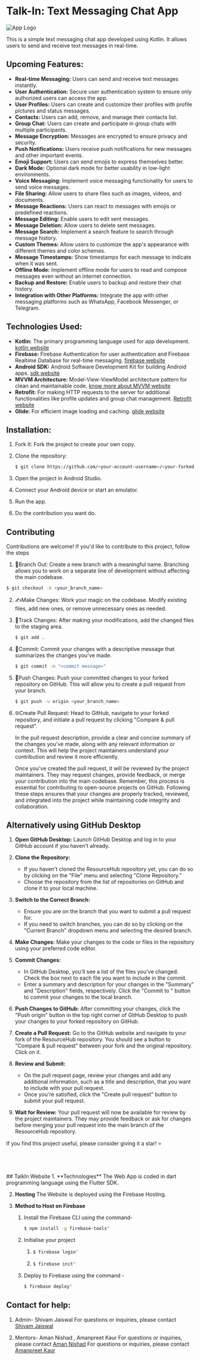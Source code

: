 # Talk-In: Text Messaging Chat App
   ![App Logo](https://media.licdn.com/dms/image/D4D0BAQEpT4N2-geGhw/company-logo_200_200/0/1688662723423?e=1723680000&v=beta&t=N_GRW7j75ddQzmfINVyqArWKv7mEMmoRS0wfW62iCq0)

This is a simple text messaging chat app developed using Kotlin. It allows users to send and receive text messages in real-time.

## Upcoming Features:

- **Real-time Messaging:** Users can send and receive text messages instantly.
- **User Authentication:** Secure user authentication system to ensure only authorized users can access the app.
- **User Profiles:** Users can create and customize their profiles with profile pictures and status messages.
- **Contacts:** Users can add, remove, and manage their contacts list.
- **Group Chat:** Users can create and participate in group chats with multiple participants.
- **Message Encryption:** Messages are encrypted to ensure privacy and security.
- **Push Notifications:** Users receive push notifications for new messages and other important events.
- **Emoji Support:** Users can send emojis to express themselves better.
- **Dark Mode:** Optional dark mode for better usability in low-light environments.
- **Voice Messaging:** Implement voice messaging functionality for users to send voice messages.
- **File Sharing:** Allow users to share files such as images, videos, and documents.
- **Message Reactions:** Users can react to messages with emojis or predefined reactions.
- **Message Editing:** Enable users to edit sent messages.
- **Message Deletion:** Allow users to delete sent messages.
- **Message Search:** Implement a search feature to search through message history.
- **Custom Themes:** Allow users to customize the app's appearance with different themes and color schemes.
- **Message Timestamps:** Show timestamps for each message to indicate when it was sent.
- **Offline Mode:** Implement offline mode for users to read and compose messages even without an internet connection.
- **Backup and Restore:** Enable users to backup and restore their chat history.
- **Integration with Other Platforms:** Integrate the app with other messaging platforms such as WhatsApp, Facebook Messenger, or Telegram.

## Technologies Used:

- **Kotlin:** The primary programming language used for app development.
   [kotlin website](https://kotlinlang.org/)
- **Firebase:** Firebase Authentication for user authentication and Firebase Realtime Database for real-time messaging.
   [firebase website](https://firebase.google.com/)
- **Android SDK:** Android Software Development Kit for building Android apps.
   [sdk website](https://developer.android.com/studio)
- **MVVM Architecture:** Model-View-ViewModel architecture pattern for clean and maintainable code.
   [know more about MVVM website](https://medium.com/@dheerubhadoria/android-mvvm-how-to-use-mvvm-in-android-example-7dec84a1fb73)
- **Retrofit:** For making HTTP requests to the server for additional functionalities like profile updates and group chat management.
   [Retrofit website](https://square.github.io/retrofit/)
- **Glide:** For efficient image loading and caching.
   [glide website](https://github.com/bumptech/glide)

## Installation:

1. Fork It: Fork the project to create your own copy.

2. Clone the repository:
   ```bash
   $ git clone https://github.com/<your-account-username>/<your-forked-project>.git
   ```

3. Open the project in Android Studio.

4. Connect your Android device or start an emulator.

5. Run the app.

6. Do the contribution you want do.

## Contributing

Contributions are welcome! If you'd like to contribute to this project, follow the steps
1. 🌿Branch Out: Create a new branch with a meaningful name. Branching allows you to work on a separate line of development without affecting the main codebase.
  ```bash
  $ git checkout -b <your_branch_name>
  ```
2. ✍️Make Changes: Work your magic on the codebase. Modify existing files, add new ones, or remove unnecessary ones as needed.
3. 📁Track Changes: After making your modifications, add the changed files to the staging area.
   ```bash
   $ git add .
   ```
4. 🚚Commit: Commit your changes with a descriptive message that summarizes the changes you've made.
   ```bash
   $ git commit -m "<commit message>"
   ```
5. 🚀Push Changes: Push your committed changes to your forked repository on GitHub. This will allow you to create a pull request from your branch.
   ```bash
   $ git push -u origin <your_branch_name>
   ```
6. 🌐Create Pull Request: Head to GitHub, navigate to your forked repository, and initiate a pull request by clicking "Compare & pull request".
   
   In the pull request description, provide a clear and concise summary of the changes you've made, along with any relevant information or context. This will help the project maintainers understand your 
   contribution and review it more efficiently.
   
   Once you've created the pull request, it will be reviewed by the project maintainers. They may request changes, provide feedback, or merge your contribution into the main codebase.
   Remember, this process is essential for contributing to open-source projects on GitHub. Following these steps ensures that your changes are properly tracked, reviewed, and integrated into the project while 
   maintaining code integrity and collaboration.

## Alternatively using GitHub Desktop 

1. **Open GitHub Desktop:**
    Launch GitHub Desktop and log in to your GitHub account if you haven't already.

2. **Clone the Repository:**
   - If you haven't cloned the ResourceHub repository yet, you can do so by clicking on the "File" menu and selecting "Clone Repository."
   - Choose the repository from the list of repositories on GitHub and clone it to your local machine.

3. **Switch to the Correct Branch:**
   - Ensure you are on the branch that you want to submit a pull request for.
   - If you need to switch branches, you can do so by clicking on the "Current Branch" dropdown menu and selecting the desired branch.

4. **Make Changes:**
   Make your changes to the code or files in the repository using your preferred code editor.

5. **Commit Changes:**
   - In GitHub Desktop, you'll see a list of the files you've changed. Check the box next to each file you want to include in the commit.
   - Enter a summary and description for your changes in the "Summary" and "Description" fields, respectively. Click the "Commit to <branch-name>" button to commit your changes to the local branch.

6. **Push Changes to GitHub:**
   After committing your changes, click the "Push origin" button in the top right corner of GitHub Desktop to push your changes to your forked repository on GitHub.

7. **Create a Pull Request:**
   Go to the GitHub website and navigate to your fork of the ResourceHub repository. You should see a button to "Compare & pull request" between your fork and the original repository. Click on it.

8. **Review and Submit:**
   - On the pull request page, review your changes and add any additional information, such as a title and description, that you want to include with your pull request.
   - Once you're satisfied, click the "Create pull request" button to submit your pull request.

9. **Wait for Review:**
    Your pull request will now be available for review by the project maintainers. They may provide feedback or ask for changes before merging your pull request into the main branch of the ResourceHub repository.

If you find this project useful, please consider giving it a star! ⭐️


<br>
<br>
<br>
## TalkIn Website
1. **Technologies**
   The Web App is coded in dart programming language using the Flutter SDK.

2. **Hosting**
   The Website is deployed using the Firebase Hosting.

3. **Method to Host on Firebase**
   1. Install the Firebase CLI using the command- 
      ```bash
      $ npm install -g firebase-tools" 
      ``` 
   2. Initialise your project 
      1. ```bash
         $ firebase login" 
         ```
      2. ```bash
         $ firebase init"
          ```
   3. Deploy to Firebase using the command - 
      ```bash
      $ firebase deploy" 
      ```


## Contact for help:
1. Admin- Shivam Jaiswal
   For questions or inquiries, please contact [Shivam Jaiswal](mailto:Forcollegeintern@gmail.com)

2. Mentors- Aman Nishad , Amanpreet Kaur
   For questions or inquiries, please contact [Aman Nishad](mailto:amannishad0512@gmail.com)
   For questions or inquiries, please contact [Amanpreet Kaur](mailto:preetkaur93@gmail.com) 
